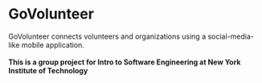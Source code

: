 # GoVolunteer
GoVolunteer connects volunteers and organizations using a social-media-like mobile application. 
<br><br>
**This is a group project for Intro to Software Engineering at New York Institute of Technology**

